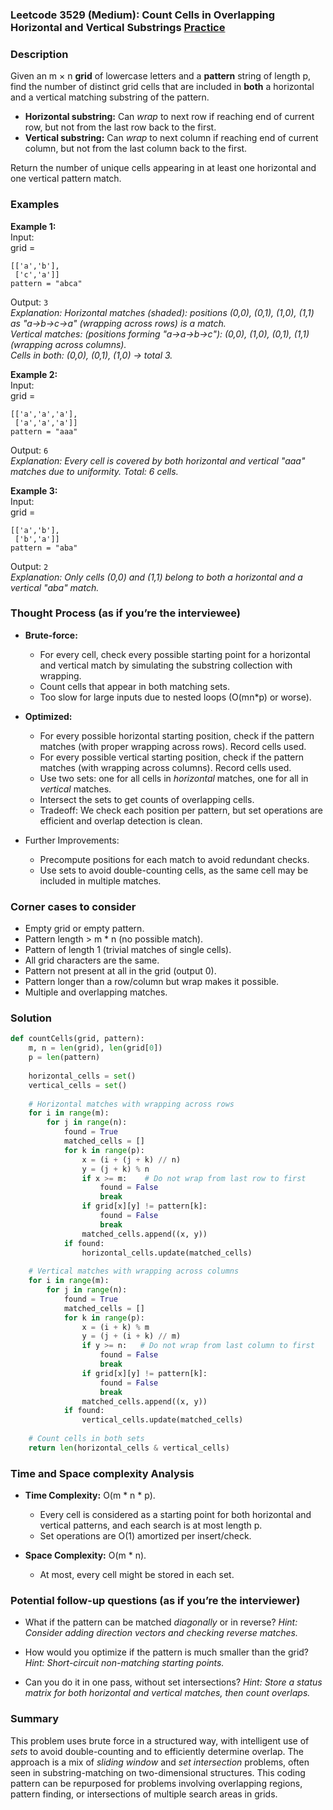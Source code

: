### Leetcode 3529 (Medium): Count Cells in Overlapping Horizontal and Vertical Substrings [Practice](https://leetcode.com/problems/count-cells-in-overlapping-horizontal-and-vertical-substrings)

### Description  
Given an m × n **grid** of lowercase letters and a **pattern** string of length p, find the number of distinct grid cells that are included in **both** a horizontal and a vertical matching substring of the pattern.  
- **Horizontal substring:** Can *wrap* to next row if reaching end of current row, but not from the last row back to the first.  
- **Vertical substring:** Can *wrap* to next column if reaching end of current column, but not from the last column back to the first.

Return the number of unique cells appearing in at least one horizontal and one vertical pattern match.

### Examples  

**Example 1:**  
Input:  
grid =  
```
[['a','b'],
 ['c','a']]
pattern = "abca"
```
Output: `3`  
*Explanation: Horizontal matches (shaded): positions (0,0), (0,1), (1,0), (1,1) as "a→b→c→a" (wrapping across rows) is a match.  
Vertical matches: (positions forming "a→a→b→c"): (0,0), (1,0), (0,1), (1,1) (wrapping across columns).  
Cells in both: (0,0), (0,1), (1,0) → total 3.*

**Example 2:**  
Input:  
grid =  
```
[['a','a','a'],
 ['a','a','a']]
pattern = "aaa"
```
Output: `6`  
*Explanation: Every cell is covered by both horizontal and vertical "aaa" matches due to uniformity. Total: 6 cells.*

**Example 3:**  
Input:  
grid =  
```
[['a','b'],
 ['b','a']]
pattern = "aba"
```
Output: `2`  
*Explanation: Only cells (0,0) and (1,1) belong to both a horizontal and a vertical "aba" match.*

### Thought Process (as if you’re the interviewee)  
- **Brute-force:**  
    - For every cell, check every possible starting point for a horizontal and vertical match by simulating the substring collection with wrapping.  
    - Count cells that appear in both matching sets.  
    - Too slow for large inputs due to nested loops (O(mn\*p) or worse).

- **Optimized:**  
    - For every possible horizontal starting position, check if the pattern matches (with proper wrapping across rows). Record cells used.  
    - For every possible vertical starting position, check if the pattern matches (with wrapping across columns). Record cells used.  
    - Use two sets: one for all cells in *horizontal* matches, one for all in *vertical* matches.  
    - Intersect the sets to get counts of overlapping cells.  
    - Tradeoff: We check each position per pattern, but set operations are efficient and overlap detection is clean.

- Further Improvements:  
    - Precompute positions for each match to avoid redundant checks.
    - Use sets to avoid double-counting cells, as the same cell may be included in multiple matches.

### Corner cases to consider  
- Empty grid or empty pattern.
- Pattern length > m \* n (no possible match).
- Pattern of length 1 (trivial matches of single cells).
- All grid characters are the same.
- Pattern not present at all in the grid (output 0).
- Pattern longer than a row/column but wrap makes it possible.
- Multiple and overlapping matches.

### Solution

```python
def countCells(grid, pattern):
    m, n = len(grid), len(grid[0])
    p = len(pattern)
    
    horizontal_cells = set()
    vertical_cells = set()
    
    # Horizontal matches with wrapping across rows
    for i in range(m):
        for j in range(n):
            found = True
            matched_cells = []
            for k in range(p):
                x = (i + (j + k) // n)
                y = (j + k) % n
                if x >= m:    # Do not wrap from last row to first
                    found = False
                    break
                if grid[x][y] != pattern[k]:
                    found = False
                    break
                matched_cells.append((x, y))
            if found:
                horizontal_cells.update(matched_cells)
    
    # Vertical matches with wrapping across columns
    for i in range(m):
        for j in range(n):
            found = True
            matched_cells = []
            for k in range(p):
                x = (i + k) % m
                y = (j + (i + k) // m)
                if y >= n:   # Do not wrap from last column to first
                    found = False
                    break
                if grid[x][y] != pattern[k]:
                    found = False
                    break
                matched_cells.append((x, y))
            if found:
                vertical_cells.update(matched_cells)
    
    # Count cells in both sets
    return len(horizontal_cells & vertical_cells)
```

### Time and Space complexity Analysis  

- **Time Complexity:** O(m \* n \* p).  
    - Every cell is considered as a starting point for both horizontal and vertical patterns, and each search is at most length p.
    - Set operations are O(1) amortized per insert/check.

- **Space Complexity:** O(m \* n).
    - At most, every cell might be stored in each set.

### Potential follow-up questions (as if you’re the interviewer)  

- What if the pattern can be matched *diagonally* or in reverse?
  *Hint: Consider adding direction vectors and checking reverse matches.*

- How would you optimize if the pattern is much smaller than the grid?
  *Hint: Short-circuit non-matching starting points.*

- Can you do it in one pass, without set intersections?
  *Hint: Store a status matrix for both horizontal and vertical matches, then count overlaps.*

### Summary
This problem uses brute force in a structured way, with intelligent use of *sets* to avoid double-counting and to efficiently determine overlap. The approach is a mix of *sliding window* and *set intersection* problems, often seen in substring-matching on two-dimensional structures. This coding pattern can be repurposed for problems involving overlapping regions, pattern finding, or intersections of multiple search areas in grids.